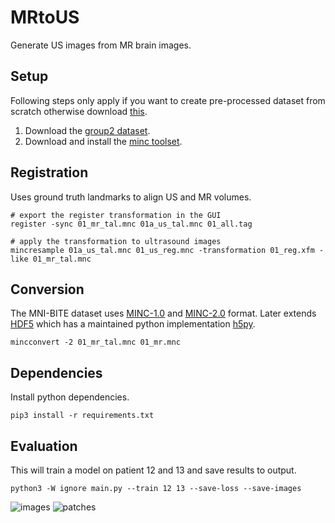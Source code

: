 # MRtoUS

Generate US images from MR brain images.

## Setup

Following steps only apply if you want to create pre-processed dataset from scratch
otherwise download [this][processed].

1. Download the [group2 dataset][dataset].
2. Download and install the [minc toolset][toolset].

[dataset]: http://www.bic.mni.mcgill.ca/%7Elaurence/data/data.html
[toolset]: http://bic-mni.github.io
[processed]: https://syncandshare.lrz.de/open/MjNGVGlYU1cycWVBeHJMb3FvdFNi/mnibite.zip

## Registration

Uses ground truth landmarks to align US and MR volumes.

```shell
# export the register transformation in the GUI
register -sync 01_mr_tal.mnc 01a_us_tal.mnc 01_all.tag

# apply the transformation to ultrasound images
mincresample 01a_us_tal.mnc 01_us_reg.mnc -transformation 01_reg.xfm -like 01_mr_tal.mnc
```

## Conversion

The MNI-BITE dataset uses [MINC-1.0][minc1] and [MINC-2.0][minc2] format. Later
extends [HDF5][hdf5] which has a maintained python implementation [h5py][h5py].

[h5py]: http://www.h5py.org
[hdf5]: https://en.wikipedia.org/wiki/Hierarchical_Data_Format
[minc1]: https://en.wikibooks.org/wiki/MINC/SoftwareDevelopment/MINC1_File_Format_Reference
[minc2]: https://en.wikibooks.org/wiki/MINC/SoftwareDevelopment/MINC2.0_File_Format_Reference

```shell
mincconvert -2 01_mr_tal.mnc 01_mr.mnc
```

## Dependencies

Install python dependencies.

```shell
pip3 install -r requirements.txt
```

## Evaluation

This will train a model on patient 12 and 13 and save results to output.

```shell
python3 -W ignore main.py --train 12 13 --save-loss --save-images
```

![images](https://cloud.githubusercontent.com/assets/1780466/23622246/3840871c-029e-11e7-840e-bab8f55a4c0f.png)
![patches](https://cloud.githubusercontent.com/assets/1780466/23622248/3a23ff96-029e-11e7-8d3a-6cba2238a966.png)
